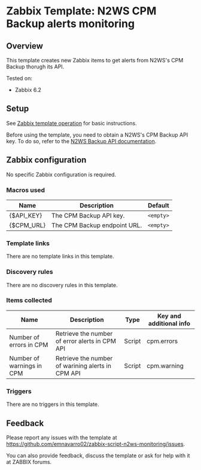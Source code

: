 # Zabbix Template: N2WS CPM Backup alerts monitoring

## Overview

This template creates new Zabbix items to get alerts from N2WS's CPM Backup thorugh its API.

Tested on: 
* Zabbix 6.2

## Setup
See [Zabbix template operation](https://www.zabbix.com/documentation/6.2/manual/config/templates_out_of_the_box/http) for basic instructions.

Before using the template, you need to obtain a N2WS's CPM Backup API key. To do so, refer to the [N2WS Backup API documentation](https://support.n2ws.com/portal/en/kb/articles/cpm-restful-api-guide). 

## Zabbix configuration
No specific Zabbix configuration is required.

### Macros used
| Name       | Description                  | Default   |
|------------|------------------------------|-----------|
| {$API_KEY} | The CPM Backup API key.      | `<empty>` | 
| {$CPM_URL} | The CPM Backup endpoint URL. | `<empty>` |

### Template links
There are no template links in this template.

### Discovery rules
There are no discovery rules in this template.

### Items collected
| Name                      | Description                                       | Type   | Key and additional info |
|---------------------------|---------------------------------------------------|--------|-------------------------|
| Number of errors in CPM   | Retrieve the number of error alerts in CPM API    | Script | cpm.errors              |
| Number of warnings in CPM | Retrieve the number of warining alerts in CPM API | Script | cpm.warning             |

### Triggers
There are no triggers in this template.

## Feedback
Please report any issues with the template at https://github.com/emnavarro02/zabbix-script-n2ws-monitoring/issues.

You can also provide feedback, discuss the template or ask for help with it at ZABBIX forums.
